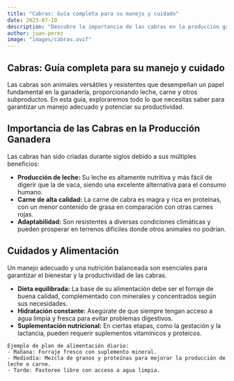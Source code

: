 ```yaml
---
title: "Cabras: Guía completa para su manejo y cuidado"
date: 2023-07-10
description: "Descubre la importancia de las cabras en la producción ganadera y aprende las mejores prácticas para su cuidado y manejo."
author: juan-perez
image: "images/cabras.avif"
---
```


## Cabras: Guía completa para su manejo y cuidado

Las cabras son animales versátiles y resistentes que desempeñan un papel fundamental en la ganadería, proporcionando leche, carne y otros subproductos. En esta guía, exploraremos todo lo que necesitas saber para garantizar un manejo adecuado y potenciar su productividad.

## Importancia de las Cabras en la Producción Ganadera

Las cabras han sido criadas durante siglos debido a sus múltiples beneficios:

- **Producción de leche:** Su leche es altamente nutritiva y más fácil de digerir que la de vaca, siendo una excelente alternativa para el consumo humano.
- **Carne de alta calidad:** La carne de cabra es magra y rica en proteínas, con un menor contenido de grasa en comparación con otras carnes rojas.
- **Adaptabilidad:** Son resistentes a diversas condiciones climáticas y pueden prosperar en terrenos difíciles donde otros animales no podrían.

## Cuidados y Alimentación

Un manejo adecuado y una nutrición balanceada son esenciales para garantizar el bienestar y la productividad de las cabras.

- **Dieta equilibrada:** La base de su alimentación debe ser el forraje de buena calidad, complementado con minerales y concentrados según sus necesidades.
- **Hidratación constante:** Asegúrate de que siempre tengan acceso a agua limpia y fresca para evitar problemas digestivos.
- **Suplementación nutricional:** En ciertas etapas, como la gestación y la lactancia, pueden requerir suplementos vitamínicos y proteicos.

```plaintext
Ejemplo de plan de alimentación diario:
- Mañana: Forraje fresco con suplemento mineral.
- Mediodía: Mezcla de granos y proteínas para mejorar la producción de leche o carne.
- Tarde: Pastoreo libre con acceso a agua limpia.
```
